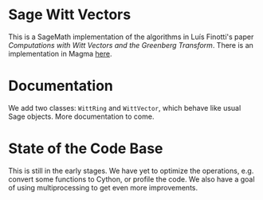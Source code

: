 # Sage Witt Vectors

This is a SageMath implementation of the algorithms in Luís Finotti's paper *Computations with Witt Vectors and the Greenberg Transform*. There is an implementation in Magma [here](https://github.com/lrfinotti/witt).

# Documentation

We add two classes: `WittRing` and `WittVector`, which behave like usual Sage objects. More documentation to come.

# State of the Code Base

This is still in the early stages. We have yet to optimize the operations, e.g. convert some functions to Cython, or profile the code. We also have a goal of using multiprocessing to get even more improvements.
